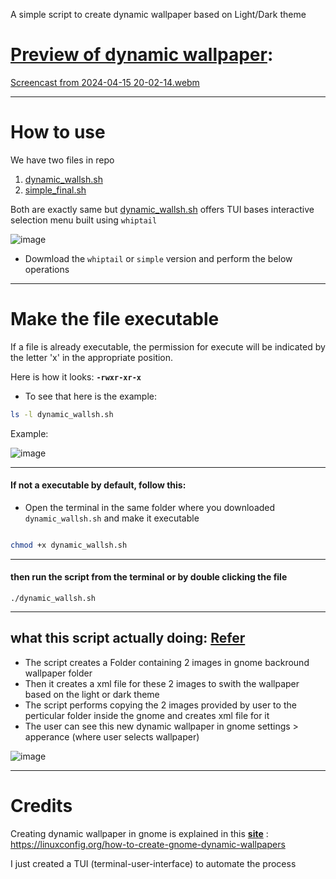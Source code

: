 A simple script to create dynamic wallpaper based on Light/Dark theme

# [Preview of dynamic wallpaper](https://github.com/Sanjay0302/dynamic_wall.sh/assets/90672297/60e4a994-a317-4162-a6f7-27298117cb57):

[Screencast from 2024-04-15 20-02-14.webm](https://github.com/Sanjay0302/dynamic_wall.sh/assets/90672297/60e4a994-a317-4162-a6f7-27298117cb57)

---

# How to use  

We have two files in repo

1. [dynamic_wallsh.sh](https://github.com/Sanjay0302/dynamic_wall.sh/blob/master/dynamic_wallsh.sh)
2. [simple_final.sh](https://github.com/Sanjay0302/dynamic_wall.sh/blob/master/simple_no_tui.sh)

Both are exactly same but [dynamic_wallsh.sh](https://github.com/Sanjay0302/dynamic_wall.sh/blob/master/dynamic_wallsh.sh) offers TUI bases interactive selection menu built using `whiptail`

![image](https://github.com/Sanjay0302/dynamic_wall.sh/assets/90672297/188759c7-47b5-49a2-ab10-347b9c4a03dc)

* Dowmload the `whiptail` or `simple` version and perform the below operations

---

# Make the  file executable
If a file is already executable, the permission for execute will be indicated by the letter 'x' in the appropriate position.

Here is how it looks:
**`-rwxr-xr-x`**
* To see that here is the example:
```bash
ls -l dynamic_wallsh.sh
```
Example:

![image](https://github.com/Sanjay0302/dynamic_wall.sh/assets/90672297/30f31c3c-fd65-44b4-adf9-ceb0b559aa01)

---

#### If not a executable by default, follow this: 

* Open the terminal in the same folder where you downloaded `dynamic_wallsh.sh` and make it executable 
```bash

chmod +x dynamic_wallsh.sh

```
---

#### then run the script from the terminal or by double clicking the file 
```
./dynamic_wallsh.sh
```
---

## what this script actually doing: [Refer](https://linuxconfig.org/how-to-create-gnome-dynamic-wallpapers)

* The script creates a Folder containing 2 images in gnome backround wallpaper folder
* Then it creates a xml file for these 2 images to swith the wallpaper based on the light or dark theme
* The script performs copying the 2 images provided by user to the perticular folder inside the gnome and creates xml file for it
* The user can see this new dynamic wallpaper in gnome settings > apperance (where user selects wallpaper)

![image](https://github.com/Sanjay0302/dynamic_wall.sh/assets/90672297/47d614a0-e602-4a3d-8418-f28d3a1ccf61)


---
# Credits

Creating dynamic wallpaper in gnome is explained in this [**site**](https://linuxconfig.org/how-to-create-gnome-dynamic-wallpapers) : 
https://linuxconfig.org/how-to-create-gnome-dynamic-wallpapers

I just created a TUI (terminal-user-interface) to automate the process

